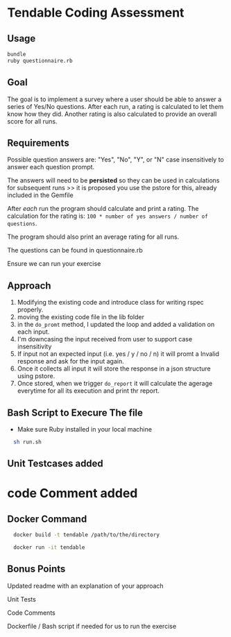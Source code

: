 # Tendable Coding Assessment

## Usage

```sh
bundle
ruby questionnaire.rb
```

## Goal

The goal is to implement a survey where a user should be able to answer a series of Yes/No questions. After each run, a rating is calculated to let them know how they did. Another rating is also calculated to provide an overall score for all runs.

## Requirements

Possible question answers are: "Yes", "No", "Y", or "N" case insensitively to answer each question prompt.

The answers will need to be **persisted** so they can be used in calculations for subsequent runs >> it is proposed you use the pstore for this, already included in the Gemfile

After _each_ run the program should calculate and print a rating. The calculation for the rating is: `100 * number of yes answers / number of questions`.

The program should also print an average rating for all runs.

The questions can be found in questionnaire.rb

Ensure we can run your exercise

## Approach
1. Modifying the existing code and introduce class for writing rspec properly.
2. moving the existing code file  in the lib folder
3. in the `do_promt` method, I updated the loop and added a validation on each input.
4. I'm downcasing the input received from user to support case insensitivity
5. If input not an expected input (i.e. yes / y / no / n) it will promt a Invalid response and ask for the input again.
6. Once it collects all input it will store the response in a json structure using pstore.
7. Once stored, when we trigger `do_report` it will calculate the agerage everytime for all its execution and print thr report.


## Bash Script to Execure The file
* Make sure Ruby installed in your local machine
```sh
  sh run.sh
```

## Unit Testcases added

# code Comment added

## Docker Command
```sh
  docker build -t tendable /path/to/the/directory
```
```sh
  docker run -it tendable
```

## Bonus Points

Updated readme with an explanation of your approach

Unit Tests

Code Comments

Dockerfile / Bash script if needed for us to run the exercise

